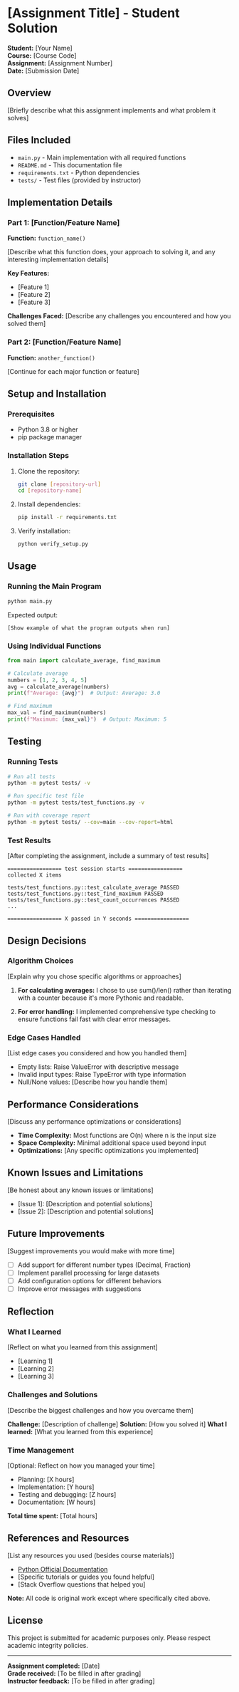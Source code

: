 # [Assignment Title] - Student Solution

**Student:** [Your Name]  
**Course:** [Course Code]  
**Assignment:** [Assignment Number]  
**Date:** [Submission Date]

## Overview

[Briefly describe what this assignment implements and what problem it solves]

## Files Included

- `main.py` - Main implementation with all required functions
- `README.md` - This documentation file
- `requirements.txt` - Python dependencies
- `tests/` - Test files (provided by instructor)

## Implementation Details

### Part 1: [Function/Feature Name]

**Function:** `function_name()`

[Describe what this function does, your approach to solving it, and any interesting implementation details]

**Key Features:**
- [Feature 1]
- [Feature 2]
- [Feature 3]

**Challenges Faced:**
[Describe any challenges you encountered and how you solved them]

### Part 2: [Function/Feature Name]

**Function:** `another_function()`

[Continue for each major function or feature]

## Setup and Installation

### Prerequisites
- Python 3.8 or higher
- pip package manager

### Installation Steps
1. Clone the repository:
   ```bash
   git clone [repository-url]
   cd [repository-name]
   ```

2. Install dependencies:
   ```bash
   pip install -r requirements.txt
   ```

3. Verify installation:
   ```bash
   python verify_setup.py
   ```

## Usage

### Running the Main Program
```bash
python main.py
```

Expected output:
```
[Show example of what the program outputs when run]
```

### Using Individual Functions
```python
from main import calculate_average, find_maximum

# Calculate average
numbers = [1, 2, 3, 4, 5]
avg = calculate_average(numbers)
print(f"Average: {avg}")  # Output: Average: 3.0

# Find maximum
max_val = find_maximum(numbers)
print(f"Maximum: {max_val}")  # Output: Maximum: 5
```

## Testing

### Running Tests
```bash
# Run all tests
python -m pytest tests/ -v

# Run specific test file
python -m pytest tests/test_functions.py -v

# Run with coverage report
python -m pytest tests/ --cov=main --cov-report=html
```

### Test Results
[After completing the assignment, include a summary of test results]

```
================= test session starts =================
collected X items

tests/test_functions.py::test_calculate_average PASSED
tests/test_functions.py::test_find_maximum PASSED
tests/test_functions.py::test_count_occurrences PASSED
...

================= X passed in Y seconds =================
```

## Design Decisions

### Algorithm Choices
[Explain why you chose specific algorithms or approaches]

1. **For calculating averages:** I chose to use sum()/len() rather than iterating with a counter because it's more Pythonic and readable.

2. **For error handling:** I implemented comprehensive type checking to ensure functions fail fast with clear error messages.

### Edge Cases Handled
[List edge cases you considered and how you handled them]

- Empty lists: Raise ValueError with descriptive message
- Invalid input types: Raise TypeError with type information
- Null/None values: [Describe how you handle them]

## Performance Considerations

[Discuss any performance optimizations or considerations]

- **Time Complexity:** Most functions are O(n) where n is the input size
- **Space Complexity:** Minimal additional space used beyond input
- **Optimizations:** [Any specific optimizations you implemented]

## Known Issues and Limitations

[Be honest about any known issues or limitations]

- [Issue 1]: [Description and potential solutions]
- [Issue 2]: [Description and potential solutions]

## Future Improvements

[Suggest improvements you would make with more time]

- [ ] Add support for different number types (Decimal, Fraction)
- [ ] Implement parallel processing for large datasets
- [ ] Add configuration options for different behaviors
- [ ] Improve error messages with suggestions

## Reflection

### What I Learned
[Reflect on what you learned from this assignment]

- [Learning 1]
- [Learning 2]
- [Learning 3]

### Challenges and Solutions
[Describe the biggest challenges and how you overcame them]

**Challenge:** [Description of challenge]
**Solution:** [How you solved it]
**What I learned:** [What you learned from this experience]

### Time Management
[Optional: Reflect on how you managed your time]

- Planning: [X hours]
- Implementation: [Y hours]  
- Testing and debugging: [Z hours]
- Documentation: [W hours]

**Total time spent:** [Total hours]

## References and Resources

[List any resources you used (besides course materials)]

- [Python Official Documentation](https://docs.python.org/3/)
- [Specific tutorials or guides you found helpful]
- [Stack Overflow questions that helped you]

**Note:** All code is original work except where specifically cited above.

## License

This project is submitted for academic purposes only. Please respect academic integrity policies.

---

**Assignment completed:** [Date]  
**Grade received:** [To be filled in after grading]  
**Instructor feedback:** [To be filled in after grading]